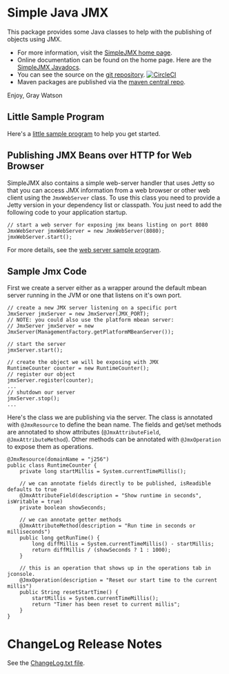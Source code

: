 Simple Java JMX
===============

This package provides some Java classes to help with the publishing of objects using JMX.

* For more information, visit the [SimpleJMX home page](http://256stuff.com/sources/simplejmx/).
* Online documentation can be found on the home page.  Here are the [SimpleJMX Javadocs](http://256stuff.com/sources/simplejmx/javadoc/simplejmx/).
* You can see the source on the [git repository](https://github.com/j256/simplejmx).  [![CircleCI](https://circleci.com/gh/j256/simplejmx.svg?style=svg)](https://circleci.com/gh/j256/simplejmx)
* Maven packages are published via the [maven central repo](http://repo1.maven.org/maven2/com/j256/simplejmx/simplejmx/).

Enjoy, Gray Watson

## Little Sample Program

Here's a [little sample program](http://256stuff.com/sources/simplejmx/docs/example-simple) to help you get started.

## Publishing JMX Beans over HTTP for Web Browser

SimpleJMX also contains a simple web-server handler that uses Jetty so that you can access JMX information from a web
browser or other web client using the ```JmxWebServer``` class.  To use this class you need to provide a Jetty
version in your dependency list or classpath.  You just need to add the following code to your application startup.

	// start a web server for exposing jmx beans listing on port 8080
	JmxWebServer jmxWebServer = new JmxWebServer(8080);
	jmxWebServer.start();

For more details, see the [web server sample program](http://256stuff.com/sources/simplejmx/docs/example-web).

## Sample Jmx Code

First we create a server either as a wrapper around the default mbean server running in the JVM or one that listens
on it's own port.

	// create a new JMX server listening on a specific port
	JmxServer jmxServer = new JmxServer(JMX_PORT);
	// NOTE: you could also use the platform mbean server:
	// JmxServer jmxServer = new JmxServer(ManagementFactory.getPlatformMBeanServer());
	
	// start the server
	jmxServer.start();
 	
	// create the object we will be exposing with JMX
	RuntimeCounter counter = new RuntimeCounter();
	// register our object
	jmxServer.register(counter);
	...
	// shutdown our server
	jmxServer.stop();
	...

Here's the class we are publishing via the server.  The class is annotated with `@JmxResource` to define the bean
name.  The fields and get/set methods are annotated to show attributes (`@JmxAttributeField`, `@JmxAttributeMethod`).
Other methods can be annotated with `@JmxOperation` to expose them as operations.

	@JmxResource(domainName = "j256")
	public class RuntimeCounter {
		private long startMillis = System.currentTimeMillis();
		
		// we can annotate fields directly to be published, isReadible defaults to true
		@JmxAttributeField(description = "Show runtime in seconds", isWritable = true)
		private boolean showSeconds;
		
		// we can annotate getter methods
		@JmxAttributeMethod(description = "Run time in seconds or milliseconds")
		public long getRunTime() {
			long diffMillis = System.currentTimeMillis() - startMillis;
			return diffMillis / (showSeconds ? 1 : 1000);
		}
		
		// this is an operation that shows up in the operations tab in jconsole.
		@JmxOperation(description = "Reset our start time to the current millis")
		public String resetStartTime() {
			startMillis = System.currentTimeMillis();
			return "Timer has been reset to current millis";
		}
 	}

# ChangeLog Release Notes

See the [ChangeLog.txt file](src/main/javadoc/doc-files/changelog.txt).
